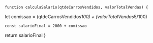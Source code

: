 ```
function calculaSalario(qtdeCarrosVendidos, valorTotalVendas) {
 ```
 let comissao = (qtdeCarrosVendidos*100) + (valorTotalVendas*5/100)
 ```
const salarioFinal = 2000 + comissao
```
return salarioFinal
}
```